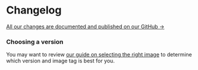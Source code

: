 # Changelog
[All our changes are documented and published on our GitHub →](https://github.com/serversideup/docker-php/releases)

### Choosing a version
You may want to review [our guide on selecting the right image](/docs/guide/choosing-the-right-image) to determine which version and image tag is best for you.